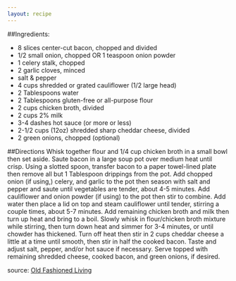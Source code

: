 ```yaml
---
layout: recipe
---
```

##Ingredients: 
- 8 slices center-cut bacon, chopped and divided
- 1/2 small onion, chopped OR 1 teaspoon onion powder
- 1 celery stalk, chopped
- 2 garlic cloves, minced
- salt & pepper
- 4 cups shredded or grated cauliflower (1/2 large head)
- 2 Tablespoons water
- 2 Tablespoons gluten-free or all-purpose flour
- 2 cups chicken broth, divided
- 2 cups 2% milk
- 3-4 dashes hot sauce (or more or less)
- 2-1/2 cups (12oz) shredded sharp cheddar cheese, divided
- 2 green onions, chopped (optional)

##Directions
Whisk together flour and 1/4 cup chicken broth in a small bowl then set aside.
Saute bacon in a large soup pot over medium heat until crisp. Using a slotted spoon, transfer bacon to a paper towel-lined plate then remove all but 1 Tablespoon drippings from the pot. Add chopped onion (if using,) celery, and garlic to the pot then season with salt and pepper and saute until vegetables are tender, about 4-5 minutes.
Add cauliflower and onion powder (if using) to the pot then stir to combine. Add water then place a lid on top and steam cauliflower until tender, stirring a couple times, about 5-7 minutes. Add remaining chicken broth and milk then turn up heat and bring to a boil.
Slowly whisk in flour/chicken broth mixture while stirring, then turn down heat and simmer for 3-4 minutes, or until chowder has thickened. Turn off heat then stir in 2 cups cheddar cheese a little at a time until smooth, then stir in half the cooked bacon. Taste and adjust salt, pepper, and/or hot sauce if necessary. Serve topped with remaining shredded cheese, cooked bacon, and green onions, if desired.

source: [Old Fashioned Living](http://oldfashionedliving.com/biscuits.html">http://oldfashionedliving.com/biscuits.html)

	



